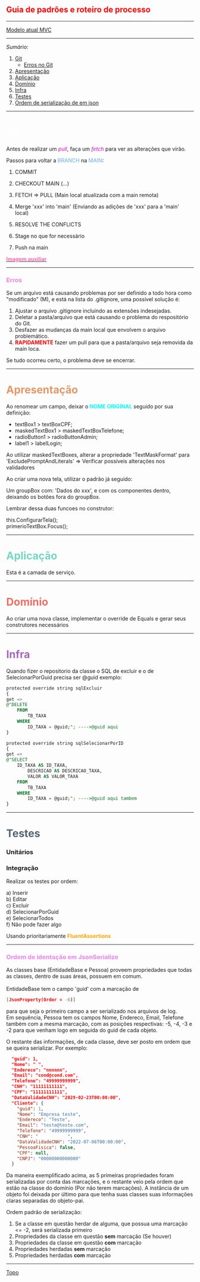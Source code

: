 <h2 style="color:red" id='topo'> Guia de padrões e roteiro de processo </h2>

___
<a href="https://i.ibb.co/k4TC8N8/image.png" target="_blank">Modelo atual MVC</a>

___

*Sumário*:
1. [Git](#git)
   * [Erros no Git](#errosGit) 
2. [Apresentação](#apresentacao)
3. [Aplicação](#aplicacao)
4. [Domínio](#dominio)
5. [Infra](#infra)
6. [Testes](#testes)
7. [Ordem de serialização de em json](#ordem) 




___

<h1 id='git' style="color:white">Git</h1>

Antes de realizar um <span style="color:#db0bb9">_pull_</span>, faça um <span style="color:#db0bb9">_fetch_</span> para ver as alterações que virão.

Passos para voltar a <span style="color:#64b2d1">BRANCH</span> na <span style="color:#64b2d1">MAIN</span>:

1. COMMIT

2. CHECKOUT MAIN (...)

3. FETCH => PULL (Main local atualizada com a main remota)

4. Merge 'xxx' into 'main' (Enviando as adições de 'xxx' para a 'main' local)

5. RESOLVE THE CONFLICTS

6. Stage no que for necessário

7. Push na main

<a href="https://i.ibb.co/TB9Kj37/fluxoGit.png" target="_blank"><strong style="color:HotPink">Imagem auxiliar</strong></a>

___
<h3 id='errosGit' style="color:violet">Erros</h3>

Se um arquivo está causando problemas por ser definido a todo hora como "modificado" (M), e está na lista do .gitignore, uma possível solução é:

1. Ajustar o arquivo .gitignore incluindo as extensões indesejadas.
2. Deletar a pasta/arquivo que está causando o problema do respositório do Git.
3. Desfazer as mudanças da main local que envolvem o arquivo problemático.
4. <strong style="color:red">RAPIDAMENTE</strong> fazer um pull para que a pasta/arquivo seja removida da main loca.

Se tudo ocorreu certo, o problema deve se encerrar.
___

<h1 id='apresentacao' style="color:#e59866">Apresentação</h1>

Ao renomear um campo, deixar o **<span style="color:cyan">NOME ORIGINAL** seguido por sua definição:

- textBox1 > textBoxCPF;
- maskedTextBox1 > maskedTextBoxTelefone;
- radioButton1 > radioButtonAdmin;
- label1 > labelLogin;



Ao utilizar maskedTextBoxes, alterar a propriedade 'TextMaskFormat' para 'ExcludePromptAndLiterals' 
=> Verificar possíveis alterações nos validadores

Ao criar uma nova tela, utilizar o padrão já seguido:

Um groupBox com: 'Dados do xxx', e com os componentes dentro, deixando os botões fora do groupBox.

Lembrar dessa duas funcoes no construtor:<div>
            this.ConfigurarTela();<div>
            primerioTextBox.Focus();


___
<h1 id='aplicacao' style="color:#76d7c4">Aplicação</h1>

Esta é a camada de serviço.
___

<h1 id='dominio' style="color:#ec7063">Domínio</h1>

Ao criar uma nova classe, implementar o override de Equals e gerar seus construtores necessários
___

<h1 id='infra' style="color:#a569bd">Infra</h1>

Quando fizer o repositorio da classe o SQL de excluir e o de SelecionarPorGuid precisa ser @guid exemplo: 

```SQL
protected override string sqlExcluir
{
get =>
@"DELETE 
    FROM
        TB_TAXA
    WHERE
        ID_TAXA = @guid;"; ---->@guid aqui
}

protected override string sqlSelecionarPorID
{
get =>
@"SELECT
    ID_TAXA AS ID_TAXA,
        DESCRICAO AS DESCRICAO_TAXA,
        VALOR AS VALOR_TAXA
    FROM
        TB_TAXA
    WHERE
        ID_TAXA = @guid;"; ---->@guid aqui tambem
}
```
___

<h1 id='testes' style="color:#566573">Testes</h1>

<h3>Unitários</h3>


<h3>Integração</h3>
Realizar os testes por ordem:

a) Inserir<br>
b) Editar<br>
c) Excluir<br>
d) SelecionarPorGuid<br>
e) SelecionarTodos<br>
f) Não pode fazer algo<br>

Usando prioritariamente **<span style="color:orange">FluentAssertions</span>**
___

<h3 id='ordem' style="color:violet">Ordem de identação em JsonSerialize</h3>
As classes base (EntidadeBase e Pessoa) proveem propriedades que todas as classes, dentro de suas áreas, possuem em comum. <br><br>
EntidadeBase tem o campo 'guid' com a marcação de 

```JSON
[JsonProperty(Order = -6)]
```
para que seja o primeiro campo a ser serializado nos arquivos de log. <br>
Em sequência, Pessoa tem os campos Nome, Endereco, Email, Telefone também com a mesma marcação, com as posições respectivas: -5, -4, -3 e -2 para que venham logo em seguida do guid de cada objeto.

O restante das informações, de cada classe, deve ser posto em ordem que se queira serializar. Por exemplo:
```JSON
  "guid": 1,
  "Nome": " ",
  "Endereco": "nnnnnn",
  "Email": "cond@cond.com",
  "Telefone": "49999999999",
  "CNH": "11111111111",
  "CPF": "11111111111",
  "DataValidadeCNH": "2029-02-23T00:00:00",
  "Cliente": {
    "guid": 1,
    "Nome": "Empresa teste",
    "Endereco": "Teste",
    "Email": "teste@teste.com",
    "Telefone": "49999999999",
    "CNH": "           ",
    "DataValidadeCNH": "2022-07-06T00:00:00",
    "PessoaFisica": false,
    "CPF": null,
    "CNPJ": "00000000000000"
  }
```

Da maneira exemplificado acima, as 5 primeiras propriedades foram serializadas por conta das marcações, e o restante veio pela ordem que estão na classe do domínio (Por não terem marcações). A instância de um objeto foi deixada por último para que tenha suas classes suas informações claras separadas do objeto-pai.

Ordem padrão de serialização:
<ol>
    <li>Se a classe em questão herdar de alguma, que possua uma marcação <= -2, será serializada primeiro
    <li>Propriedades da classe em questão <strong>sem</strong> marcação (Se houver)</li>
    <li>Propriedades da classe em questão <strong>com</strong> marcação</li>
    <li>Propriedades herdadas <strong>sem</strong> marcação</li>
    <li>Propriedades herdadas <strong>com</strong> marcação</li>
</ol>

___

<a href="#topo">Topo</a>